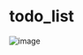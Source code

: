 # todo_list

![image](https://user-images.githubusercontent.com/75575781/196418668-2ce96aca-70f1-415a-a79d-02123352a335.png)
